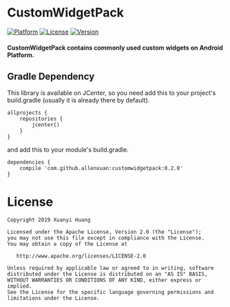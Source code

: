 # CustomWidgetPack
[![Platform](https://img.shields.io/badge/Platform-Android-green.svg)](https://developer.android.com/index.html)
[![License](https://img.shields.io/badge/License-Apache%202.0-red.svg)](http://www.apache.org/licenses/LICENSE-2.0)
[![Version](https://img.shields.io/badge/Version-0.2.0-orange.svg)](https://dl.bintray.com/allenxuan/maven/com/github/allenxuan/littledownloadhelper/0.1.0/)

#### CustomWidgetPack contains commonly used custom widgets on Android Platform.


## Gradle Dependency
This library is available on JCenter, so you need add this to your project's build.gradle (usually it is already there by default).
```
allprojects {
    repositories {
        jcenter()
    }
}
```
and add this to your module's build.gradle.
```
dependencies {
    compile 'com.github.allenxuan:customwidgetpack:0.2.0'
}
```

# License
```
Copyright 2019 Xuanyi Huang

Licensed under the Apache License, Version 2.0 (the "License");
you may not use this file except in compliance with the License.
You may obtain a copy of the License at

   http://www.apache.org/licenses/LICENSE-2.0

Unless required by applicable law or agreed to in writing, software
distributed under the License is distributed on an "AS IS" BASIS,
WITHOUT WARRANTIES OR CONDITIONS OF ANY KIND, either express or implied.
See the License for the specific language governing permissions and
limitations under the License.
```
